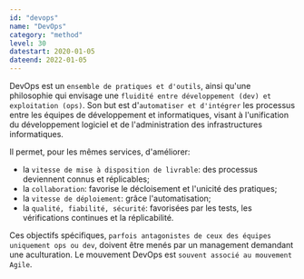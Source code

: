 ```yaml
---
id: "devops"
name: "DevOps"
category: "method"
level: 30
datestart: 2020-01-05
dateend: 2022-01-05
---
```


DevOps est un `ensemble de pratiques et d'outils`, ainsi qu'une philosophie qui envisage une `fluidité entre développement (dev) et exploitation (ops)`. Son but est d'`automatiser et d'intégrer` les processus entre les équipes de développement et informatiques, visant à l'unification du développement logiciel et de l'administration des infrastructures informatiques.

Il permet, pour les mêmes services, d'améliorer:
- la `vitesse de mise à disposition de livrable`: des processus deviennent connus et réplicables;
- la `collaboration`: favorise le décloisement et l'unicité des pratiques;
- la `vitesse de déploiement`: grâce l'automatisation;
- la `qualité, fiabilité, sécurité`: favorisées par les tests, les vérifications continues et la réplicabilité.

Ces objectifs spécifiques, `parfois antagonistes de ceux des équipes uniquement ops ou dev`, doivent être menés par un management demandant une aculturation. Le mouvement DevOps est `souvent associé au mouvement Agile`.
